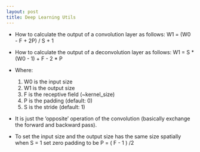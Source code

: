 ```yaml
---
layout: post
title: Deep Learning Utils
---
```

- How to calculate the output of a convolution layer as follows:
    W1 = (W0 - F + 2P) / S + 1
- How to calculate the output of a deconvolution layer as follows:
    W1 = S * (W0 - 1) + F - 2 * P
- Where:
    1. W0 is the input size
    2. W1 is the output size
    3. F is the receptive field (~kernel_size)
    4. P is the padding (default: 0)
    5. S is the stride (default: 1)
- It is just the ‘opposite’ operation of the convolution (basically exchange the forward and backward pass).

- To set the input size and the output size has the same size spatially when S = 1 set zero padding to be 
    P = ( F - 1 ) /2
